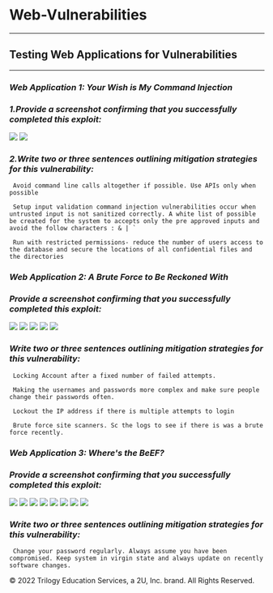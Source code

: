 # Web-Vulnerabilities
 ------- 
 ## **Testing Web Applications for Vulnerabilities**

-------------

### *Web Application 1: Your Wish is My Command Injection*

### *1.Provide a screenshot confirming that you successfully completed this exploit:*
![](https://github.com/dobyfreejr/Web-Vulnerabilities/blob/c1b8ff5921ebbe55cfb05250f0afb471a72084f5/img/One-Picture.png)
![](https://github.com/dobyfreejr/Web-Vulnerabilities/blob/c1b8ff5921ebbe55cfb05250f0afb471a72084f5/img/One-Picture.png)

### *2.Write two or three sentences outlining mitigation strategies for this vulnerability:* 

     Avoid command line calls altogether if possible. Use APIs only when possible

     Setup input validation command injection vulnerabilities occur when untrusted input is not sanitized correctly. A white list of possible be created for the system to accepts only the pre approved inputs and avoid the follow characters : & | ` 

     Run with restricted permissions- reduce the number of users access to the database and secure the locations of all confidential files and the directories 


### *Web Application 2: A Brute Force to Be Reckoned With*

### *Provide a screenshot confirming that you successfully completed this exploit:*
![](https://github.com/dobyfreejr/Web-Vulnerabilities/blob/c1b8ff5921ebbe55cfb05250f0afb471a72084f5/img/Two-Picture.png)
![](https://github.com/dobyfreejr/Web-Vulnerabilities/blob/c1b8ff5921ebbe55cfb05250f0afb471a72084f5/img/4-picture.png)
![](https://github.com/dobyfreejr/Web-Vulnerabilities/blob/c1b8ff5921ebbe55cfb05250f0afb471a72084f5/img/5.png)
![](https://github.com/dobyfreejr/Web-Vulnerabilities/blob/c1b8ff5921ebbe55cfb05250f0afb471a72084f5/img/6.png)
![](https://github.com/dobyfreejr/Web-Vulnerabilities/blob/c1b8ff5921ebbe55cfb05250f0afb471a72084f5/img/7png.png)


### *Write two or three sentences outlining mitigation strategies for this vulnerability:* 

     Locking Account after a fixed number of failed attempts.

     Making the usernames and passwords more complex and make sure people change their passwords often. 

     Lockout the IP address if there is multiple attempts to login 

     Brute force site scanners. Sc the logs to see if there is was a brute force recently.




### *Web Application 3: Where's the BeEF?*

### *Provide a screenshot confirming that you successfully completed this exploit:*
![](https://github.com/dobyfreejr/Web-Vulnerabilities/blob/c1b8ff5921ebbe55cfb05250f0afb471a72084f5/img/8.png)
![](https://github.com/dobyfreejr/Web-Vulnerabilities/blob/c1b8ff5921ebbe55cfb05250f0afb471a72084f5/img/9.png)
![](https://github.com/dobyfreejr/Web-Vulnerabilities/blob/c1b8ff5921ebbe55cfb05250f0afb471a72084f5/img/10.png)
![](https://github.com/dobyfreejr/Web-Vulnerabilities/blob/c1b8ff5921ebbe55cfb05250f0afb471a72084f5/img/11.png)
![](https://github.com/dobyfreejr/Web-Vulnerabilities/blob/c1b8ff5921ebbe55cfb05250f0afb471a72084f5/img/12.png)
![](https://github.com/dobyfreejr/Web-Vulnerabilities/blob/c1b8ff5921ebbe55cfb05250f0afb471a72084f5/img/13.png)
![](https://github.com/dobyfreejr/Web-Vulnerabilities/blob/c1b8ff5921ebbe55cfb05250f0afb471a72084f5/img/14.png)
![](https://github.com/dobyfreejr/Web-Vulnerabilities/blob/c1b8ff5921ebbe55cfb05250f0afb471a72084f5/img/15.png)


### *Write two or three sentences outlining mitigation strategies for this vulnerability:* 

     Change your password regularly. Always assume you have been compromised. Keep system in virgin state and always update on recently software changes. 





© 2022 Trilogy Education Services, a 2U, Inc. brand. All Rights Reserved.

